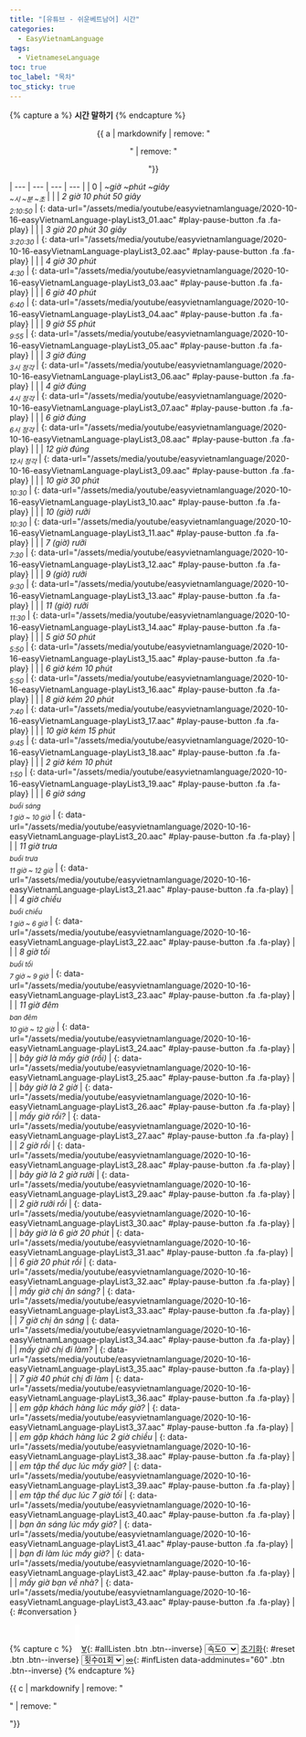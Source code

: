 ```yaml
---
title: "[유튜브 - 쉬운베트남어] 시간"
categories:
  - EasyVietnamLanguage
tags:
  - VietnameseLanguage
toc: true
toc_label: "목차"
toc_sticky: true
---
```


{% capture a %}
**시간 말하기**
{% endcapture %}
<div class="notice--danger" style="text-align: center;">
{{ a | markdownify | remove: "<p>" | remove: "</p>"}}
</div>

| --- | --- | --- | --- |
| 0 | *~giờ ~phút ~giây<br /><sub>~시 ~분 ~초</sub>* |
| | *2 giờ 10 phút 50 giây<br /><sub>2:10:50</sub>* | [](#){: data-url="/assets/media/youtube/easyvietnamlanguage/2020-10-16-easyVietnamLanguage-playList3_01.aac" #play-pause-button .fa .fa-play} |
| | *3 giờ 20 phút 30 giây<br /><sub>3:20:30</sub>* | [](#){: data-url="/assets/media/youtube/easyvietnamlanguage/2020-10-16-easyVietnamLanguage-playList3_02.aac" #play-pause-button .fa .fa-play} |
| | *4 giờ 30 phút<br /><sub>4:30</sub>* | [](#){: data-url="/assets/media/youtube/easyvietnamlanguage/2020-10-16-easyVietnamLanguage-playList3_03.aac" #play-pause-button .fa .fa-play} |
| | *6 giờ 40 phút<br /><sub>6:40</sub>* | [](#){: data-url="/assets/media/youtube/easyvietnamlanguage/2020-10-16-easyVietnamLanguage-playList3_04.aac" #play-pause-button .fa .fa-play} |
| | *9 giờ 55 phút<br /><sub>9:55</sub>* | [](#){: data-url="/assets/media/youtube/easyvietnamlanguage/2020-10-16-easyVietnamLanguage-playList3_05.aac" #play-pause-button .fa .fa-play} |
| | *3 giờ đúng<br /><sub>3시 정각</sub>* | [](#){: data-url="/assets/media/youtube/easyvietnamlanguage/2020-10-16-easyVietnamLanguage-playList3_06.aac" #play-pause-button .fa .fa-play} |
| | *4 giờ đúng<br /><sub>4시 정각</sub>* | [](#){: data-url="/assets/media/youtube/easyvietnamlanguage/2020-10-16-easyVietnamLanguage-playList3_07.aac" #play-pause-button .fa .fa-play} |
| | *6 giờ đúng<br /><sub>6시 정각</sub>* | [](#){: data-url="/assets/media/youtube/easyvietnamlanguage/2020-10-16-easyVietnamLanguage-playList3_08.aac" #play-pause-button .fa .fa-play} |
| | *12 giờ đúng<br /><sub>12시 정각</sub>* | [](#){: data-url="/assets/media/youtube/easyvietnamlanguage/2020-10-16-easyVietnamLanguage-playList3_09.aac" #play-pause-button .fa .fa-play} |
| | *10 giờ 30 phút<br /><sub>10:30</sub>* | [](#){: data-url="/assets/media/youtube/easyvietnamlanguage/2020-10-16-easyVietnamLanguage-playList3_10.aac" #play-pause-button .fa .fa-play} |
| | *10 (giờ) rưỡi<br /><sub>10:30</sub>* | [](#){: data-url="/assets/media/youtube/easyvietnamlanguage/2020-10-16-easyVietnamLanguage-playList3_11.aac" #play-pause-button .fa .fa-play} |
| | *7 (giờ) rưỡi<br /><sub>7:30</sub>* | [](#){: data-url="/assets/media/youtube/easyvietnamlanguage/2020-10-16-easyVietnamLanguage-playList3_12.aac" #play-pause-button .fa .fa-play} |
| | *9 (giờ) rưỡi<br /><sub>9:30</sub>* | [](#){: data-url="/assets/media/youtube/easyvietnamlanguage/2020-10-16-easyVietnamLanguage-playList3_13.aac" #play-pause-button .fa .fa-play} |
| | *11 (giờ) rưỡi<br /><sub>11:30</sub>* | [](#){: data-url="/assets/media/youtube/easyvietnamlanguage/2020-10-16-easyVietnamLanguage-playList3_14.aac" #play-pause-button .fa .fa-play} |
| | *5 giờ 50 phút<br /><sub>5:50</sub>* | [](#){: data-url="/assets/media/youtube/easyvietnamlanguage/2020-10-16-easyVietnamLanguage-playList3_15.aac" #play-pause-button .fa .fa-play} |
| | *6 giờ kém 10 phút<br /><sub>5:50</sub>* | [](#){: data-url="/assets/media/youtube/easyvietnamlanguage/2020-10-16-easyVietnamLanguage-playList3_16.aac" #play-pause-button .fa .fa-play} |
| | *8 giờ kém 20 phút<br /><sub>7:40</sub>* | [](#){: data-url="/assets/media/youtube/easyvietnamlanguage/2020-10-16-easyVietnamLanguage-playList3_17.aac" #play-pause-button .fa .fa-play} |
| | *10 giờ kém 15 phút<br /><sub>9:45</sub>* | [](#){: data-url="/assets/media/youtube/easyvietnamlanguage/2020-10-16-easyVietnamLanguage-playList3_18.aac" #play-pause-button .fa .fa-play} |
| | *2 giờ kém 10 phút<br /><sub>1:50</sub>* | [](#){: data-url="/assets/media/youtube/easyvietnamlanguage/2020-10-16-easyVietnamLanguage-playList3_19.aac" #play-pause-button .fa .fa-play} |
| | *6 giờ sáng<br /><sub>buổi sáng</sub><br /><sub>1 giờ ~ 10 giờ</sub>* | [](#){: data-url="/assets/media/youtube/easyvietnamlanguage/2020-10-16-easyVietnamLanguage-playList3_20.aac" #play-pause-button .fa .fa-play} |
| | *11 giờ trưa<br /><sub>buổi trưa</sub><br /><sub>11 giờ ~ 12 giờ</sub>* | [](#){: data-url="/assets/media/youtube/easyvietnamlanguage/2020-10-16-easyVietnamLanguage-playList3_21.aac" #play-pause-button .fa .fa-play} |
| | *4 giờ chiều<br /><sub>buổi chiều</sub><br /><sub>1 giờ ~ 6 giờ</sub>* | [](#){: data-url="/assets/media/youtube/easyvietnamlanguage/2020-10-16-easyVietnamLanguage-playList3_22.aac" #play-pause-button .fa .fa-play} |
| | *8 giờ tối<br /><sub>buổi tối</sub><br /><sub>7 giờ ~ 9 giờ</sub>* | [](#){: data-url="/assets/media/youtube/easyvietnamlanguage/2020-10-16-easyVietnamLanguage-playList3_23.aac" #play-pause-button .fa .fa-play} |
| | *11 giờ đêm<br /><sub>ban đêm</sub><br /><sub>10 giờ ~ 12 giờ</sub>* | [](#){: data-url="/assets/media/youtube/easyvietnamlanguage/2020-10-16-easyVietnamLanguage-playList3_24.aac" #play-pause-button .fa .fa-play} |
| | *bây giờ là mấy giờ (rồi)* | [](#){: data-url="/assets/media/youtube/easyvietnamlanguage/2020-10-16-easyVietnamLanguage-playList3_25.aac" #play-pause-button .fa .fa-play} |
| | *bây giờ là 2 giờ* | [](#){: data-url="/assets/media/youtube/easyvietnamlanguage/2020-10-16-easyVietnamLanguage-playList3_26.aac" #play-pause-button .fa .fa-play} |
| | *mấy giờ rồi?* | [](#){: data-url="/assets/media/youtube/easyvietnamlanguage/2020-10-16-easyVietnamLanguage-playList3_27.aac" #play-pause-button .fa .fa-play} |
| | *2 giờ rồi* | [](#){: data-url="/assets/media/youtube/easyvietnamlanguage/2020-10-16-easyVietnamLanguage-playList3_28.aac" #play-pause-button .fa .fa-play} |
| | *bây giờ là 2 giờ rưỡi* | [](#){: data-url="/assets/media/youtube/easyvietnamlanguage/2020-10-16-easyVietnamLanguage-playList3_29.aac" #play-pause-button .fa .fa-play} |
| | *2 giờ rưỡi rồi* | [](#){: data-url="/assets/media/youtube/easyvietnamlanguage/2020-10-16-easyVietnamLanguage-playList3_30.aac" #play-pause-button .fa .fa-play} |
| | *bây giờ là 6 giờ 20 phút* | [](#){: data-url="/assets/media/youtube/easyvietnamlanguage/2020-10-16-easyVietnamLanguage-playList3_31.aac" #play-pause-button .fa .fa-play} |
| | *6 giờ 20 phút rồi* | [](#){: data-url="/assets/media/youtube/easyvietnamlanguage/2020-10-16-easyVietnamLanguage-playList3_32.aac" #play-pause-button .fa .fa-play} |
| | *mấy giờ chị ăn sáng?* | [](#){: data-url="/assets/media/youtube/easyvietnamlanguage/2020-10-16-easyVietnamLanguage-playList3_33.aac" #play-pause-button .fa .fa-play} |
| | *7 giờ chị ăn sáng* | [](#){: data-url="/assets/media/youtube/easyvietnamlanguage/2020-10-16-easyVietnamLanguage-playList3_34.aac" #play-pause-button .fa .fa-play} |
| | *mấy giờ chị đi làm?* | [](#){: data-url="/assets/media/youtube/easyvietnamlanguage/2020-10-16-easyVietnamLanguage-playList3_35.aac" #play-pause-button .fa .fa-play} |
| | *7 giờ 40 phút chị đi làm* | [](#){: data-url="/assets/media/youtube/easyvietnamlanguage/2020-10-16-easyVietnamLanguage-playList3_36.aac" #play-pause-button .fa .fa-play} |
| | *em gặp khách hàng lúc mấy giờ?* | [](#){: data-url="/assets/media/youtube/easyvietnamlanguage/2020-10-16-easyVietnamLanguage-playList3_37.aac" #play-pause-button .fa .fa-play} |
| | *em gặp khách hàng lúc 2 giờ chiều* | [](#){: data-url="/assets/media/youtube/easyvietnamlanguage/2020-10-16-easyVietnamLanguage-playList3_38.aac" #play-pause-button .fa .fa-play} |
| | *em tập thể dục lúc mấy giờ?* | [](#){: data-url="/assets/media/youtube/easyvietnamlanguage/2020-10-16-easyVietnamLanguage-playList3_39.aac" #play-pause-button .fa .fa-play} |
| | *em tập thể dục lúc 7 giờ tối* | [](#){: data-url="/assets/media/youtube/easyvietnamlanguage/2020-10-16-easyVietnamLanguage-playList3_40.aac" #play-pause-button .fa .fa-play} |
| | *bạn ăn sáng lúc mấy giờ?* | [](#){: data-url="/assets/media/youtube/easyvietnamlanguage/2020-10-16-easyVietnamLanguage-playList3_41.aac" #play-pause-button .fa .fa-play} |
| | *bạn đi làm lúc mấy giờ?* | [](#){: data-url="/assets/media/youtube/easyvietnamlanguage/2020-10-16-easyVietnamLanguage-playList3_42.aac" #play-pause-button .fa .fa-play} |
| | *mấy giờ bạn về nhà?* | [](#){: data-url="/assets/media/youtube/easyvietnamlanguage/2020-10-16-easyVietnamLanguage-playList3_43.aac" #play-pause-button .fa .fa-play} |
{: #conversation } 

{% capture c %}
  ![](/assets/images/empty.png)
  [∀](#){: #allListen .btn .btn--inverse}
  <select id="playbackspeed">
    <option value="1.0">속도0</option>
    <option value="0.75">속도-1</option>
    <option value="0.5">속도-2</option>
  </select>
  [초기화](#){: #reset .btn .btn--inverse}
  <select id="ringsToPlay">
    <option value="1">횟수01회</option>
    <option value="2">횟수02회</option>
    <option value="3">횟수03회</option>
    <option value="4">횟수04회</option>
    <option value="5">횟수05회</option>
    <option value="7">횟수07회</option>
    <option value="10">횟수10회</option>
  </select>
  [∞](#){: #infListen data-addminutes="60" .btn .btn--inverse}
{% endcapture %}

<div id="fixedBtn">
  <div class="inner">
  {{ c | markdownify | remove: "<p>" | remove: "</p>"}}
  </div>
</div>

<div id="business0" style="display: none;"></div>